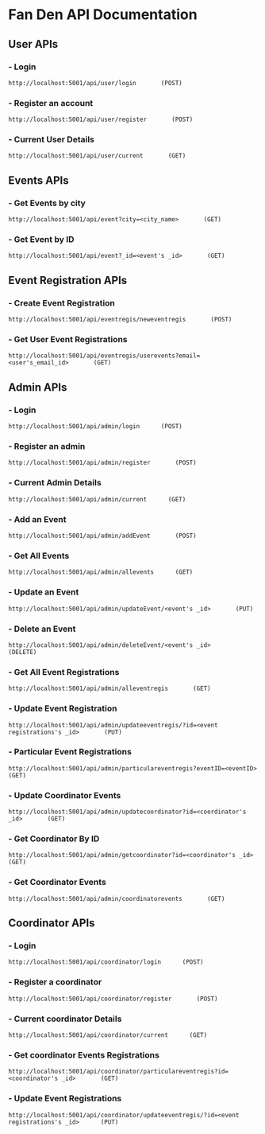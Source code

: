 # Fan Den API Documentation

## **User APIs**

### - Login 
```
http://localhost:5001/api/user/login       (POST) 
```
### - Register an account
```
http://localhost:5001/api/user/register       (POST) 
```
### - Current User Details
```
http://localhost:5001/api/user/current       (GET) 
```

## **Events APIs**

### - Get Events by city
```
http://localhost:5001/api/event?city=<city_name>       (GET) 
```
### - Get Event by ID
```
http://localhost:5001/api/event?_id=<event's _id>       (GET) 
```

## **Event Registration APIs**

### - Create Event Registration
```
http://localhost:5001/api/eventregis/neweventregis       (POST) 
```
### - Get User Event Registrations
```
http://localhost:5001/api/eventregis/userevents?email=<user's_email_id>       (GET)
```

## **Admin APIs**

### - Login
```
http://localhost:5001/api/admin/login      (POST) 
```
### - Register an admin
```
http://localhost:5001/api/admin/register       (POST)
```
### - Current Admin Details
```
http://localhost:5001/api/admin/current      (GET) 
```
### - Add an Event
```
http://localhost:5001/api/admin/addEvent       (POST)
```
### - Get All Events
```
http://localhost:5001/api/admin/allevents      (GET) 
```
### - Update an Event
```
http://localhost:5001/api/admin/updateEvent/<event's _id>       (PUT)
```
### - Delete an Event
```
http://localhost:5001/api/admin/deleteEvent/<event's _id>      (DELETE) 
```
### - Get All Event Registrations
```
http://localhost:5001/api/admin/alleventregis       (GET)
```
### - Update Event Registration
```
http://localhost:5001/api/admin/updateeventregis/?id=<event registrations's _id>       (PUT)
```
### - Particular Event Registrations
```
http://localhost:5001/api/admin/particulareventregis?eventID=<eventID>      (GET) 
```
### - Update Coordinator Events
```
http://localhost:5001/api/admin/updatecoordinator?id=<coordinator's _id>       (GET)
```
### - Get Coordinator By ID
```
http://localhost:5001/api/admin/getcoordinator?id=<coordinator's _id>       (GET)
```
### - Get Coordinator Events
```
http://localhost:5001/api/admin/coordinatorevents       (GET)
```

## **Coordinator APIs**

### - Login
```
http://localhost:5001/api/coordinator/login      (POST) 
```
### - Register a coordinator
```
http://localhost:5001/api/coordinator/register       (POST)
```
### - Current coordinator Details
```
http://localhost:5001/api/coordinator/current      (GET) 
```
### - Get coordinator Events Registrations
```
http://localhost:5001/api/coordinator/particulareventregis?id=<coordinator's _id>       (GET)
```
### - Update Event Registrations
```
http://localhost:5001/api/coordinator/updateeventregis/?id=<event registrations's _id>      (PUT) 
```

